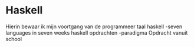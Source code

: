 # Haskell
Hierin bewaar ik mijn voortgang van de programmeer taal haskell
-seven languages in seven weeks haskell opdrachten
-paradigma Opdracht vanuit school
